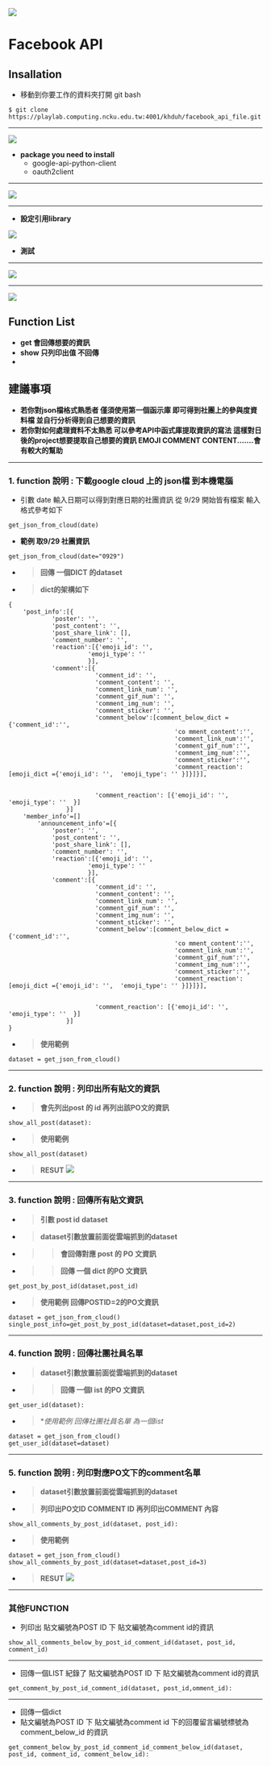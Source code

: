 ![](https://codimd.s3.shivering-isles.com/demo/uploads/upload_d4509ad99b8a6347c33ce990f67a7571.jpg)

# Facebook API

## Insallation
- 移動到你要工作的資料夾打開 git bash
```shell=
$ git clone https://playlab.computing.ncku.edu.tw:4001/khduh/facebook_api_file.git
```
***

![](https://codimd.s3.shivering-isles.com/demo/uploads/upload_147003c5e7b1df138f1de6c93df821eb.png)
- **package you need to install**
    - google-api-python-client
    - oauth2client


***
![](https://codimd.s3.shivering-isles.com/demo/uploads/upload_5c367b466f7ab106e09427d45ea300ce.png)


***
- **設定引用library**

![](https://codimd.s3.shivering-isles.com/demo/uploads/upload_e0ae3a01768edf468a5ab44a89e60b35.png)


- **測試**

***

![](https://codimd.s3.shivering-isles.com/demo/uploads/upload_036fd11dbee4868765c1fc8514fbda0a.png)

***


![](https://codimd.s3.shivering-isles.com/demo/uploads/upload_2b327297eea4f1474d74cc4233ca6764.png)




## Function List
- **get  會回傳想要的資訊**
- **show 只列印出值 不回傳**
- 
## 建議事項
- **若你對json檔格式熟悉者 僅須使用第一個函示庫 即可得到社團上的參與度資料檔 並自行分析得到自己想要的資訊**
- **若你對如何處理資料不太熟悉 可以參考API中函式庫提取資訊的寫法 這樣對日後的project想要提取自己想要的資訊 EMOJI COMMENT CONTENT.......會有較大的幫助**
***
### 1. **function 說明 : 下載google cloud 上的 json檔 到本機電腦**
- 引數 date 輸入日期可以得到對應日期的社團資訊 從 9/29 開始皆有檔案 輸入格式參考如下
```python=
get_json_from_cloud(date)
```
- **範例 取9/29 社團資訊**
```python=
get_json_from_cloud(date="0929")

```


- >**回傳 一個DICT 的dataset**
- >**dict的架構如下**
```python=
{
	'post_info':[{
			'poster': '',
			'post_content': '',
			'post_share_link': [],
			'comment_number': '',
			'reaction':[{'emoji_id': '',
					  'emoji_type': ''
					  }],
			'comment':[{
						'comment_id': '',
						'comment_content': '',
						'comment_link_num': '',
						'comment_gif_num': '',
						'comment_img_num': '',
						'comment_sticker': '',
						'comment_below':[comment_below_dict = {'comment_id':'',
											  'co mment_content':'',
											  'comment_link_num':'',
											  'comment_gif_num':'',
											  'comment_img_num':'',
											  'comment_sticker':'',
											  'comment_reaction':[emoji_dict ={'emoji_id': '',  'emoji_type': '' }]}]}],
			
					  
						'comment_reaction': [{'emoji_id': '', 'emoji_type': ''  }]
				}]
	'member_info'=[]
        'announcement_info'=[{
			'poster': '',
			'post_content': '',
			'post_share_link': [],
			'comment_number': '',
			'reaction':[{'emoji_id': '',
					  'emoji_type': ''
					  }],
			'comment':[{
						'comment_id': '',
						'comment_content': '',
						'comment_link_num': '',
						'comment_gif_num': '',
						'comment_img_num': '',
						'comment_sticker': '',
						'comment_below':[comment_below_dict = {'comment_id':'',
											  'co mment_content':'',
											  'comment_link_num':'',
											  'comment_gif_num':'',
											  'comment_img_num':'',
											  'comment_sticker':'',
											  'comment_reaction':[emoji_dict ={'emoji_id': '',  'emoji_type': '' }]}]}],
			
					  
						'comment_reaction': [{'emoji_id': '', 'emoji_type': ''  }]
				}]
}
```
- >**使用範例**
```python=
dataset = get_json_from_cloud()
```

***


### 2. **function 說明 : 列印出所有貼文的資訊**
- > **會先列出post 的 id 再列出該PO文的資訊**
```python=
show_all_post(dataset):
```
- >**使用範例**
```python=
show_all_post(dataset)
```
- >**RESUT**
![](https://codimd.s3.shivering-isles.com/demo/uploads/upload_d74cb6fbfce1a57de1decf6d5bbe67bd.png)



***


### 3. **function 說明 : 回傳所有貼文資訊**
- > **引數 post id** **dataset**   
- > **dataset引數放置前面從雲端抓到的dataset**
- > > **會回傳對應 post 的 PO 文資訊**
- > > **回傳 一個 dict 的PO 文資訊**
```python=
get_post_by_post_id(dataset,post_id)
```
- >**使用範例  回傳POSTID=2的PO文資訊**
```python=
dataset = get_json_from_cloud()
single_post_info=get_post_by_post_id(dataset=dataset,post_id=2)
```



***


### 4. **function 說明 : 回傳社團社員名單**
- > **dataset引數放置前面從雲端抓到的dataset**
- > > **回傳 一個l ist 的PO 文資訊**
```python=
get_user_id(dataset):
```
- >**使用範例  回傳社團社員名單 為一個list*
```python=
dataset = get_json_from_cloud()
get_user_id(dataset=dataset)

```


***


### 5. **function 說明 : 列印對應PO文下的comment名單**
- > **dataset引數放置前面從雲端抓到的dataset**
- > **列印出PO文ID COMMENT ID 再列印出COMMENT 內容**
```python=
show_all_comments_by_post_id(dataset, post_id):
```
- >**使用範例**
```python=
dataset = get_json_from_cloud()
show_all_comments_by_post_id(dataset=dataset,post_id=3)
```
- >**RESUT**
![](https://codimd.s3.shivering-isles.com/demo/uploads/upload_6bd82f13afa943bb3b4c8655d13089fd.png)

***

### 其他FUNCTION


- 列印出 貼文編號為POST ID 下 貼文編號為comment id的資訊
```python=
show_all_comments_below_by_post_id_comment_id(dataset, post_id, comment_id)
```


***

- 回傳一個LIST 紀錄了  貼文編號為POST ID 下 貼文編號為comment id的資訊
```python=
get_comment_by_post_id_comment_id(dataset, post_id,omment_id):
```

***

- 回傳一個dict 
- 貼文編號為POST ID 下 貼文編號為comment id 下的回覆留言編號標號為 comment_below_id 的資訊
```python=
get_comment_below_by_post_id_comment_id_comment_below_id(dataset, post_id, comment_id, comment_below_id):
```















